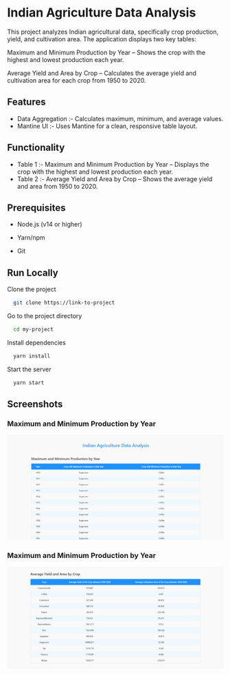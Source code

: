 
# Indian Agriculture Data Analysis

This project analyzes Indian agricultural data, specifically crop production, yield, and cultivation area. The application displays two key tables:

Maximum and Minimum Production by Year – Shows the crop with the highest and lowest production each year.

Average Yield and Area by Crop – Calculates the average yield and cultivation area for each crop from 1950 to 2020.

## Features

- Data Aggregation :- Calculates maximum, minimum, and average values.
- Mantine UI :- Uses Mantine for a clean, responsive table layout.

## Functionality
- Table 1 :- Maximum and Minimum Production by Year – Displays the crop with the highest and lowest production each year.
- Table 2 :- Average Yield and Area by Crop – Shows the average yield and area from 1950 to 2020.

## Prerequisites

- Node.js (v14 or higher)

- Yarn/npm

- Git


## Run Locally

Clone the project

```bash
  git clone https://link-to-project
```

Go to the project directory

```bash
  cd my-project
```

Install dependencies

```bash
  yarn install
```

Start the server

```bash
  yarn start
```



## Screenshots

### Maximum and Minimum Production by Year

![App Screenshot](./src/components/Assets/Images/MaximumAndMinimumCrop.png)

### Maximum and Minimum Production by Year

![App Screenshot](./src/components/Assets/Images/AverageYieldandAreabyCrop.png)
